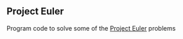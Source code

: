 ## Project Euler 

Program code to solve some of the [Project Euler](https://projecteuler.net/) problems